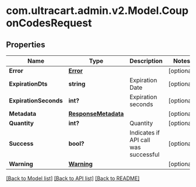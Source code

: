 # com.ultracart.admin.v2.Model.CouponCodesRequest
## Properties

Name | Type | Description | Notes
------------ | ------------- | ------------- | -------------
**Error** | [**Error**](Error.md) |  | [optional] 
**ExpirationDts** | **string** | Expiration Date | [optional] 
**ExpirationSeconds** | **int?** | Expiration seconds | [optional] 
**Metadata** | [**ResponseMetadata**](ResponseMetadata.md) |  | [optional] 
**Quantity** | **int?** | Quantity | [optional] 
**Success** | **bool?** | Indicates if API call was successful | [optional] 
**Warning** | [**Warning**](Warning.md) |  | [optional] 


[[Back to Model list]](../README.md#documentation-for-models) [[Back to API list]](../README.md#documentation-for-api-endpoints) [[Back to README]](../README.md)

